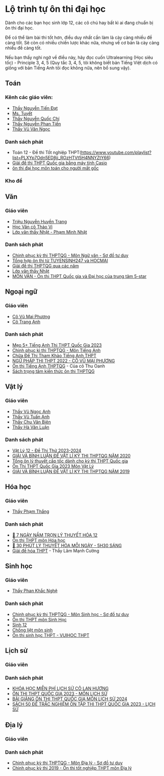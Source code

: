 # Lộ trình tự ôn thi đại học

Dành cho các bạn học sinh lớp 12, các cô chú hay bất kì ai đang chuẩn bị ôn thi đại học.

Để có thể làm bài thi tốt hơn, điều duy nhất cần làm là cày càng nhiều đề càng tốt. Sẽ còn có nhiều chiến lược khác nữa, nhưng về cơ bản là cày càng nhiều đề càng tốt. 

Nếu bạn thấy nghi ngờ về điều này, hãy đọc cuốn Ultralearning (Học siêu tốc) - Principle 3, 4, 5 (Quy tắc 3, 4, 5, tôi không biết bản Tiếng Việt dịch có giống với bản Tiếng Anh tôi đọc không nữa, nên bổ sung vậy).



## Toán
### Kênh các giáo viên:
- [Thầy Nguyễn Tiến Đạt](https://www.youtube.com/channel/UCTsP67iWrn3-5Sk7HnEE5Qg)
- [Ms. Tuyết](https://www.youtube.com/channel/UC4FJxYa0ZGs6pf54gKOK1rw)
- [Thầy Nguyễn Quốc Chí](https://www.youtube.com/channel/UC7ambC6lu_T-P7SMnAXGJ0g)
- [Thầy Nguyễn Phan Tiến](https://www.youtube.com/channel/UCvmzx1WEg0fXjO62euS53sQ)
- [Thầy Vũ Văn Ngọc](https://www.youtube.com/channel/UCmhRXP_faZgBCoykySeWfxQ)

### Danh sách phát
- Toán 12 - Đề thi Tốt nghiệp THPT(https://www.youtube.com/playlist?list=PLXYp7Odn5ED8jj_ROzHTVt5H4NNYZtY66)
- [Giải đề thi THPT Quốc gia bằng máy tính Casio](https://www.youtube.com/playlist?list=PLeG4Zq1DsiQtTjs2F2dHOCZ53Oi6RZkMo)
- [ôn thi đại học môn toán cho người mất gốc](https://www.youtube.com/playlist?list=PL3yjsAgvkjdTKhZeY28y8yjq40E0RaGr1)

### Kho đề

## Văn

### Giáo viên
- [Triệu Nguyễn Huyền Trang](https://www.youtube.com/channel/UCZMqzY0lNdZbxN1Zs2Z2AQQ)
- [Học Văn cô Thảo Vi
](https://www.youtube.com/channel/UCHBDToHnKXqHkRWQFWab5hQ)
- [Lớp văn thầy Nhật - Phạm Minh Nhật](https://www.youtube.com/channel/UCWocbHQKwi5vK5BTTEfps1A)

### Danh sách phát

- [Chinh phục kỳ thi THPTQG - Môn Ngữ văn - Sơ đồ tư duy](https://www.youtube.com/playlist?list=PLmQ5jM-TsmbzTLh2ucLb9F5_vmewVKfKf)
- [Tổng hợp ôn thi từ TUYENSINH247 và HOCMAI](https://www.youtube.com/playlist?list=PLnTF6FQ_rCaxSw-HVH91UrlKkxjiPjZMP)
- [Giải đề thi THPTQG qua các năm](https://www.youtube.com/playlist?list=PLKvMFrXS4WklSXFC0lbGVBK1RKO_SFhQG)
- [Lớp văn thầy Nhật](https://youtube.com/playlist?list=PLCgf7--jN4P-5pVynSX2hVjP5wtt7GmLZ)
- [MÔN VĂN - Ôn thi THPT Quốc gia và Đại học của trung tâm 5-star](https://youtube.com/playlist?list=PL8-HsLszKZd85WU9RztZDJFQ-W6ik6FOD)
## Ngoại ngữ

### Giáo viên
- [Cô Vũ Mai Phương](https://www.youtube.com/channel/UC747JODOhQNNjDh2ol3qs_Q)
- [Cô Trang Anh](https://www.youtube.com/channel/UCnWb4Mzjwn3IX4vDj8osuHA)

### Danh sách phát
- [Mẹo 5+ Tiếng Anh Thi THPT Quốc Gia 2023](https://www.youtube.com/playlist?list=PLQ5ipwnpG-b4_spxd8g5myrn5f9TPYZiM)
- [Chinh phục kì thi THPTQG - Môn Tiếng Anh](https://www.youtube.com/playlist?list=PLmQ5jM-Tsmbx5PdzU6l6kTdzdso4-8wjM)
- [Chữa Đề Thi Tham Khảo Tiếng Anh THPT](https://www.youtube.com/playlist?list=PLQ5ipwnpG-b5no2s9TA7lfc8UINAeYGv-)
- [NGỮ PHÁP THI THPT 2022 - CÔ VŨ MAI PHƯƠNG](https://www.youtube.com/playlist?list=PL6PCHUZXXoqNEICiHjtA9lScFfUEu7NNJ)
- [Ôn thi Tiếng Anh THPTQG](https://www.youtube.com/playlist?list=PLZKgXULUIVkB8WZ3MMeNoe-WU2VwgZdSS) - Của cô Thu Oanh
- [Sách trọng tâm kiến thức ôn thi THPTQG](https://www.youtube.com/playlist?list=PLTIN9ZQ6T01qirQFR4ZIFhSMsG0r-9rG1)


## Vật lý

### Giáo viên
- [Thầy Vũ Ngọc Anh](https://www.youtube.com/channel/UCP98Gj2fYErscrQy56hX1ig)
- [Thầy Vũ Tuấn Anh](https://www.youtube.com/channel/UC2prfDQAHLCcU7fQk83TyQQ)
- [Thầy Chu Văn Biên](https://www.youtube.com/channel/UCsH8c3W_BehVM-ghT-zARnw)
- [Thầy Hà Văn Luận](https://www.youtube.com/channel/UCnzvj5cP3-qGuawxmek6k4g)

### Danh sách phát
- [Vật Lý 12 - Đề Thi Thử 2023-2024](https://www.youtube.com/playlist?list=PLVqJ79sAUMOMFgsHO3pcStxqF7RChp3Ak)
- [GIẢI VÀ BÌNH LUẬN ĐỀ VẬT LÍ KỲ THI THPTQG NĂM 2020](https://www.youtube.com/playlist?list=PLjFX3qaKSs1aKJz-IsU36c1Ryf73d0JAc)
- [Tổng ôn lý thuyết cấp tốc dành cho kỳ thi THPT Quốc gia](https://www.youtube.com/playlist?list=PLh6uL8bZ7pmKYkRqyqWM2TVnnGOD1-qBu)
- [Ôn Thi THPT Quốc Gia 2023 Môn Vật Lý](https://www.youtube.com/playlist?list=PLV86cehuEisQPoWnTPn_PsLqdkdkSxVFO)
- [GIẢI VÀ BÌNH LUẬN ĐỀ VẬT LÍ KỲ THI THPTQG NĂM 2019](https://www.youtube.com/playlist?list=PLjFX3qaKSs1bMqE4BtJl3texhVhvl-AV6)


## Hóa học

### Giáo viên
- [Thầy Phạm Thắng](https://www.youtube.com/channel/UCAddta3aiDh6u9B4xCh3w7g)

### Danh sách phát
- [🔰 7 NGÀY NẮM TRỌN LÝ THUYẾT HÓA 12](https://www.youtube.com/playlist?list=PL-V40RMvWEDHUBMR5yleLmktBQi01XY4m)
- [Ôn thi THPT môn Hóa học](https://www.youtube.com/playlist?list=PLWvmZvmFl5T7fupvISOtECU1_FMqpDUn5)
- [🔰 30 PHÚT LÝ THUYẾT HÓA MỖI NGÀY - 5H30 SÁNG](https://www.youtube.com/playlist?list=PL-V40RMvWEDHxnlasenV5R_RwceRSNI71)
- [Giải đề hóa THPT](https://youtube.com/playlist?list=PLyh5G-xzIxH3v2qV7tOlcSEhjIxq0IZVE) - Thầy Lâm Mạnh Cường

## Sinh học

### Giáo viên
- [Thầy Phan Khắc Nghệ]()
### Danh sách phát
- [Chinh phục kỳ thi THPTQG - Môn Sinh học - Sơ đồ tư duy](https://www.youtube.com/playlist?list=PLmQ5jM-TsmbxmBwot1mNDTlLfTcnWCQIh)
- [Ôn thi THPT môn Sinh Học](https://www.youtube.com/playlist?list=PLWvmZvmFl5T6Mpmg5EXlxcLbOF0837By7)
- [Sinh 12](https://www.youtube.com/playlist?list=PLrMDqY32t8ID2PmXKihWYkt8TBBxH3xdA)
- [Chống liệt môn sinh](https://www.youtube.com/playlist?list=PLuRfCNhyvhjOybtODmmDBsO2azX75KCY3)
- [Ôn thi sinh học THPT - 
VUIHOC THPT](https://www.youtube.com/playlist?list=PLSscus4PK7Intajgn9hE4Pkov49MzlTGg)

## Lịch sử 

### Giáo viên

### Danh sách phát
- [KHÓA HỌC MIỄN PHÍ LỊCH SỬ CÔ LAN HƯƠNG](https://www.youtube.com/playlist?list=PLYpxtM5dTogPMy3-S6E2J47yHljQuPEp5)
- [ÔN THI THPT QUỐC GIA 2023 - MÔN LỊCH SỬ](https://www.youtube.com/playlist?list=PLNQNmf9v33x8ct-5ReVnGV_i1aH1UL5ak)
- [BÀI GIẢNG ÔN THI THPT QUỐC GIA MÔN LỊCH SỬ 2024](https://www.youtube.com/playlist?list=PLNQNmf9v33x8ct-5ReVnGV_i1aH1UL5ak)
- [SÁCH 50 ĐỀ TRẮC NGHIỆM ÔN TẬP THI THPT QUỐC GIA 2023 - LỊCH SỬ](https://www.youtube.com/playlist?list=PLNQNmf9v33x_tuT4W0eOXaAZ8F6bjzEAD)

## Địa lý

### Giáo viên

### Danh sách phát
- [Chinh phục kỳ thi THPTQG - Môn Địa lý - Sơ đồ tư duy](https://www.youtube.com/playlist?list=PLmQ5jM-TsmbyhIWTz_NUyZ7T9zkLMZViv)
- [Chinh phục kỳ thi 2019 - Ôn thi tốt nghiệp THPT môn Địa lý](https://www.youtube.com/playlist?list=PLmQ5jM-TsmbzjCI3apGeAKdqKeaQvJ2qL)
